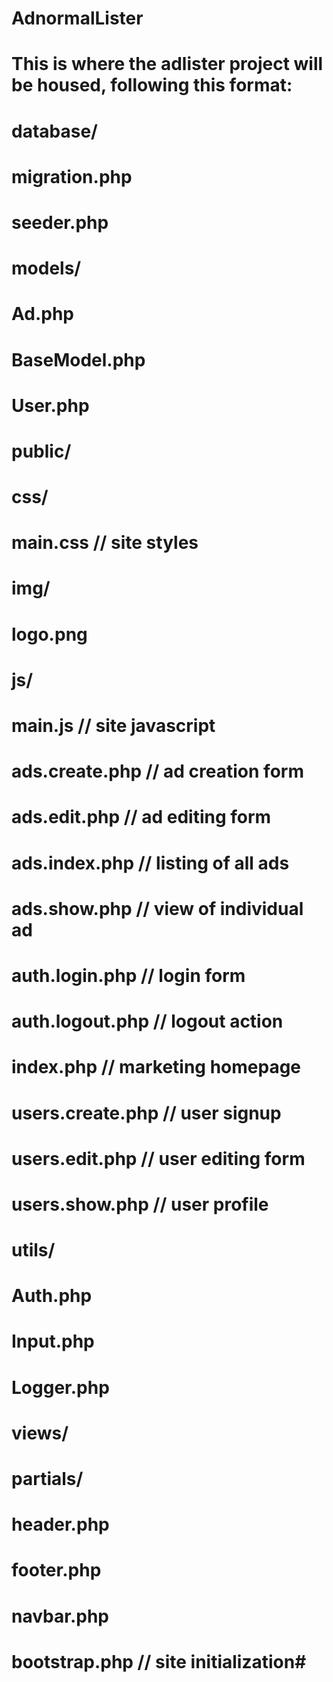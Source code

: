 # AdnormalLister

# This is where the adlister project will be housed, following this format:
#
# database/
#     migration.php
#     seeder.php
# 
# models/
#     Ad.php
#     BaseModel.php
#     User.php
# 
# public/
#     css/
#         main.css       // site styles
#     img/
#         logo.png
#     js/
#         main.js        // site javascript
# 
#     ads.create.php     // ad creation form
#     ads.edit.php       // ad editing form
#     ads.index.php      // listing of all ads
#     ads.show.php       // view of individual ad
# 
#     auth.login.php     // login form
#     auth.logout.php    // logout action
# 
#     index.php          // marketing homepage
# 
#     users.create.php   // user signup
#     users.edit.php     // user editing form
#     users.show.php     // user profile
# 
# utils/
#     Auth.php
#     Input.php
#     Logger.php
# 
# views/
#     partials/
#         header.php
#         footer.php
#         navbar.php
# 
# bootstrap.php          // site initialization# 